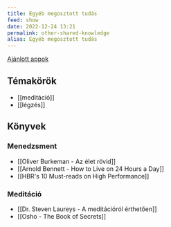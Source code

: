 ```yaml
---
title: Egyéb megosztott tudás
feed: show
date: 2022-12-24 13:21
permalink: other-shared-knowledge
alias: Egyéb megosztott tudás
---
```


[Ajánlott appok](https://denandras.notion.site/Aj-nlott-appok-c02d4f121e35456485199001d6d01911)

## Témakörök

- [[meditáció]]
- [[légzés]]

## Könyvek

### Menedzsment

- [[Oliver Burkeman - Az élet rövid]]
- [[Arnold Bennett - How to Live on 24 Hours a Day]]
- [[HBR's 10 Must-reads on High Performance]]

### Meditáció

- [[Dr. Steven Laureys - A meditációról érthetően]]
- [[Osho - The Book of Secrets]]